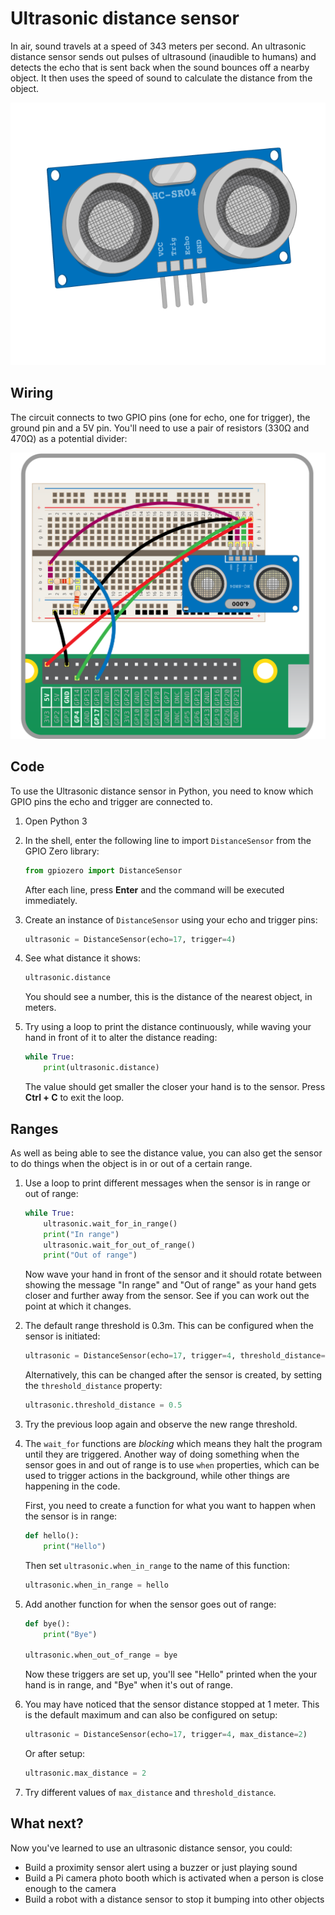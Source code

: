 # Ultrasonic distance sensor

In air, sound travels at a speed of 343 meters per second. An ultrasonic distance sensor sends out pulses of ultrasound (inaudible to humans) and detects the echo that is sent back when the sound bounces off a nearby object. It then uses the speed of sound to calculate the distance from the object.

![Ultrasonic distance sensor](images/ultrasonic-distance-sensor.png)

## Wiring

The circuit connects to two GPIO pins (one for echo, one for trigger), the ground pin and a 5V pin. You'll need to use a pair of resistors (330Ω and 470Ω) as a potential divider:

![wiring](images/wiring-uds.png)

## Code

To use the Ultrasonic distance sensor in Python, you need to know which GPIO pins the echo and trigger are connected to.

1. Open Python 3

1. In the shell, enter the following line to import `DistanceSensor` from the GPIO Zero library:

    ```python
    from gpiozero import DistanceSensor
    ```

    After each line, press **Enter** and the command will be executed immediately.

1. Create an instance of `DistanceSensor` using your echo and trigger pins:

    ```python
    ultrasonic = DistanceSensor(echo=17, trigger=4)
    ```

1. See what distance it shows:

    ```python
    ultrasonic.distance
    ```

    You should see a number, this is the distance of the nearest object, in meters.

1. Try using a loop to print the distance continuously, while waving your hand in front of it to alter the distance reading:

    ```python
    while True:
        print(ultrasonic.distance)
    ```

    The value should get smaller the closer your hand is to the sensor. Press **Ctrl + C** to exit the loop.

## Ranges

As well as being able to see the distance value, you can also get the sensor to do things when the object is in or out of a certain range.

1. Use a loop to print different messages when the sensor is in range or out of range:

    ```python
    while True:
        ultrasonic.wait_for_in_range()
        print("In range")
        ultrasonic.wait_for_out_of_range()
        print("Out of range")
    ```

    Now wave your hand in front of the sensor and it should rotate between showing the message "In range" and "Out of range" as your hand gets closer and further away from the sensor. See if you can work out the point at which it changes.

1. The default range threshold is 0.3m. This can be configured when the sensor is initiated:

    ```python
    ultrasonic = DistanceSensor(echo=17, trigger=4, threshold_distance=0.5)
    ```

    Alternatively, this can be changed after the sensor is created, by setting the `threshold_distance` property:

    ```python
    ultrasonic.threshold_distance = 0.5
    ```

1. Try the previous loop again and observe the new range threshold.

1. The `wait_for` functions are *blocking* which means they halt the program until they are triggered. Another way of doing something when the sensor goes in and out of range is to use `when` properties, which can be used to trigger actions in the background, while other things are happening in the code.

    First, you need to create a function for what you want to happen when the sensor is in range:

    ```python
    def hello():
        print("Hello")
    ```

    Then set `ultrasonic.when_in_range` to the name of this function:

    ```python
    ultrasonic.when_in_range = hello
    ```

1. Add another function for when the sensor goes out of range:

    ```python
    def bye():
        print("Bye")

    ultrasonic.when_out_of_range = bye
    ```

    Now these triggers are set up, you'll see "Hello" printed when the your hand is in range, and "Bye" when it's out of range.

1. You may have noticed that the sensor distance stopped at 1 meter. This is the default maximum and can also be configured on setup:

    ```python
    ultrasonic = DistanceSensor(echo=17, trigger=4, max_distance=2)
    ```

    Or after setup:

    ```python
    ultrasonic.max_distance = 2
    ```

1. Try different values of `max_distance` and `threshold_distance`.

## What next?

Now you've learned to use an ultrasonic distance sensor, you could:

- Build a proximity sensor alert using a buzzer or just playing sound
- Build a Pi camera photo booth which is activated when a person is close enough to the camera
- Build a robot with a distance sensor to stop it bumping into other objects
